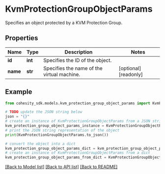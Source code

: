 # KvmProtectionGroupObjectParams

Specifies an object protected by a KVM Protection Group.

## Properties

Name | Type | Description | Notes
------------ | ------------- | ------------- | -------------
**id** | **int** | Specifies the ID of the object. | 
**name** | **str** | Specifies the name of the virtual machine. | [optional] [readonly] 

## Example

```python
from cohesity_sdk.models.kvm_protection_group_object_params import KvmProtectionGroupObjectParams

# TODO update the JSON string below
json = "{}"
# create an instance of KvmProtectionGroupObjectParams from a JSON string
kvm_protection_group_object_params_instance = KvmProtectionGroupObjectParams.from_json(json)
# print the JSON string representation of the object
print(KvmProtectionGroupObjectParams.to_json())

# convert the object into a dict
kvm_protection_group_object_params_dict = kvm_protection_group_object_params_instance.to_dict()
# create an instance of KvmProtectionGroupObjectParams from a dict
kvm_protection_group_object_params_from_dict = KvmProtectionGroupObjectParams.from_dict(kvm_protection_group_object_params_dict)
```
[[Back to Model list]](../README.md#documentation-for-models) [[Back to API list]](../README.md#documentation-for-api-endpoints) [[Back to README]](../README.md)



